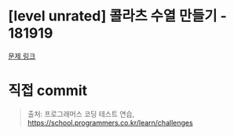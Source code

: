 # [level unrated] 콜라츠 수열 만들기 - 181919

[문제 링크](https://school.programmers.co.kr/learn/courses/30/lessons/181919)

# 직접 commit

> 출처: 프로그래머스 코딩 테스트 연습, https://school.programmers.co.kr/learn/challenges
